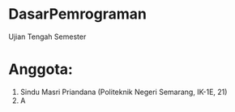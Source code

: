 # DasarPemrograman
Ujian Tengah Semester

# Anggota:
1. Sindu Masri Priandana (Politeknik Negeri Semarang, IK-1E, 21)
2. A
